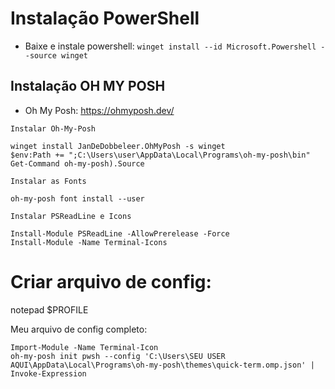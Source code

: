 # Instalação PowerShell

- Baixe e instale powershell: ```winget install --id Microsoft.Powershell --source winget```


## Instalação OH MY POSH

- Oh My Posh: https://ohmyposh.dev/


```
Instalar Oh-My-Posh

winget install JanDeDobbeleer.OhMyPosh -s winget
$env:Path += ";C:\Users\user\AppData\Local\Programs\oh-my-posh\bin"
Get-Command oh-my-posh).Source 
```

```
Instalar as Fonts

oh-my-posh font install --user
```

```
Instalar PSReadLine e Icons

Install-Module PSReadLine -AllowPrerelease -Force
Install-Module -Name Terminal-Icons
```


# Criar arquivo de config: 

notepad $PROFILE

Meu arquivo de config completo:
```
Import-Module -Name Terminal-Icon
oh-my-posh init pwsh --config 'C:\Users\SEU USER AQUI\AppData\Local\Programs\oh-my-posh\themes\quick-term.omp.json' | Invoke-Expression
```

